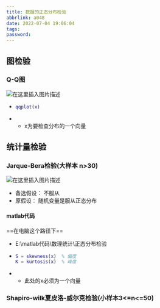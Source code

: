 ```yaml
---
title: 数据的正态分布检验
abbrlink: a048
date: 2022-07-04 19:06:04
tags:
password:
---
```




## 图检验



### Q-Q图

![在这里插入图片描述](https://img-blog.csdnimg.cn/20200804121704836.png?x-oss-process=image/watermark,type_ZmFuZ3poZW5naGVpdGk,shadow_10,text_aHR0cHM6Ly9ibG9nLmNzZG4ubmV0L3FxXzQzNzc5NjU4,size_16,color_FFFFFF,t_70)

* ~~~matlab
  qqplot(x)
  ~~~

* * x为要检查分布的一个向量









## 统计量检验



### Jarque-Bera检验(大样本 n>30)

![在这里插入图片描述](https://img-blog.csdnimg.cn/20200804114354615.png?x-oss-process=image/watermark,type_ZmFuZ3poZW5naGVpdGk,shadow_10,text_aHR0cHM6Ly9ibG9nLmNzZG4ubmV0L3FxXzQzNzc5NjU4,size_16,color_FFFFFF,t_70)

* 备选假设： 不服从
* 原假设： 随机变量是服从正态分布



#### matlab代码

==在电脑这个路径下==

* E:\matlab代码\数理统计\正态分布检验

* ~~~matlab
  S = skewness(x)  % 偏度
  K = kurtosis(x)  % 峰度
  ~~~

* * 此处的x必须为一个向量









### Shapiro-wilk夏皮洛-威尔克检验(小样本3<=n<=50)

